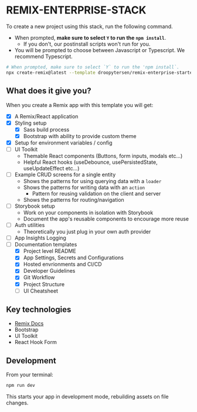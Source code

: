 # REMIX-ENTERPRISE-STACK

To create a new project using this stack, run the following command.

- When prompted, **make sure to select `Y` to run the `npm install`**.
  - If you don't, our postinstall scripts won't run for you.
- You will be prompted to choose between Javascript or Typescript. We recommend Typescript.

```sh
# When prompted, make sure to select `Y` to run the 'npm install`.
npx create-remix@latest --template droopytersen/remix-enterprise-starter
```

## What does it give you?

When you create a Remix app with this template you will get:

- [x] A Remix/React application
- [x] Styling setup
  - [x] Sass build process
  - [x] Bootstrap with ability to provide custom theme
- [x] Setup for environment variables / config
- [ ] UI Toolkit
  - Themable React components (Buttons, form inputs, modals etc...)
  - Helpful React hooks (useDebounce, usePersistedState, useUpdateEffect etc...)
- [ ] Example CRUD screens for a single entity
  - Shows the patterns for using querying data with a `loader`
  - Shows the patterns for writing data with an `action`
    - Pattern for reusing validation on the client and server
  - Shows the patterns for routing/navigation
- [ ] Storybook setup
  - Work on your components in isolation with Storybook
  - Document the app's reusable components to encourage more reuse
- [ ] Auth utilities
  - Theoretically you just plug in your own auth provider
- [ ] App Insights Logging
- [ ] Documentation templates
  - [x] Project level README
  - [x] App Settings, Secrets and Configurations
  - [x] Hosted envrionments and CI/CD
  - [x] Developer Guidelines
  - [x] Git Workflow
  - [x] Project Structure
  - [ ] UI Cheatsheet

## Key technologies

- [Remix Docs](https://remix.run/docs)
- Bootstrap
- UI Toolkit
- React Hook Form

## Development

From your terminal:

```sh
npm run dev
```

This starts your app in development mode, rebuilding assets on file changes.

